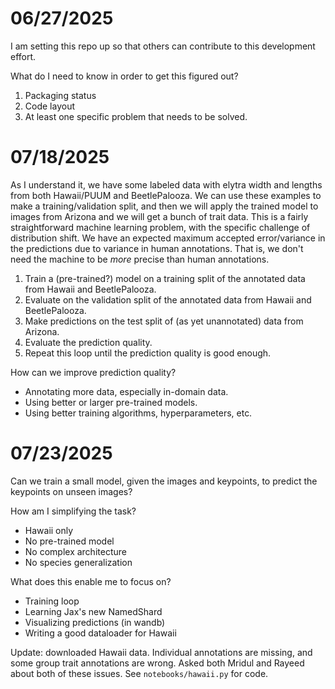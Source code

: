 # 06/27/2025

I am setting this repo up so that others can contribute to this development effort.

What do I need to know in order to get this figured out?

1. Packaging status
2. Code layout
3. At least one specific problem that needs to be solved.

# 07/18/2025

As I understand it, we have some labeled data with elytra width and lengths from both Hawaii/PUUM and BeetlePalooza.
We can use these examples to make a training/validation split, and then we will apply the trained model to images from Arizona and we will get a bunch of trait data.
This is a fairly straightforward machine learning problem, with the specific challenge of distribution shift.
We have an expected maximum accepted error/variance in the predictions due to variance in human annotations.
That is, we don't need the machine to be *more* precise than human annotations.

1. Train a (pre-trained?) model on a training split of the annotated data from Hawaii and BeetlePalooza.
2. Evaluate on the validation split of the annotated data from Hawaii and BeetlePalooza.
3. Make predictions on the test split of (as yet unannotated) data from Arizona.
4. Evaluate the prediction quality.
5. Repeat this loop until the prediction quality is good enough.

How can we improve prediction quality?

- Annotating more data, especially in-domain data.
- Using better or larger pre-trained models.
- Using better training algorithms, hyperparameters, etc.

# 07/23/2025

Can we train a small model, given the images and keypoints, to predict the keypoints on unseen images?

How am I simplifying the task?

- Hawaii only
- No pre-trained model
- No complex architecture
- No species generalization

What does this enable me to focus on?

- Training loop
- Learning Jax's new NamedShard
- Visualizing predictions (in wandb)
- Writing a good dataloader for Hawaii

Update: downloaded Hawaii data. Individual annotations are missing, and some group trait annotations are wrong. Asked both Mridul and Rayeed about both of these issues. See `notebooks/hawaii.py` for code.
